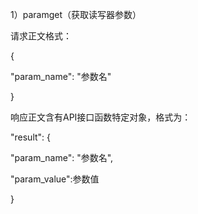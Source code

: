 1）paramget（获取读写器参数）

请求正文格式：

{

"param\_name": "参数名"

}

响应正文含有API接口函数特定对象，格式为：

"result": {

"param\_name": "参数名",

"param\_value":参数值

}

